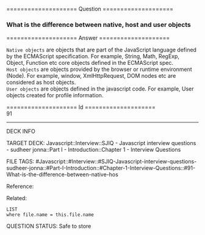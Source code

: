 ==================== Question ====================  

### What is the difference between native, host and user objects  

==================== Answer ====================  

`Native objects` are objects that are part of the JavaScript language defined by
the ECMAScript specification. For example, String, Math, RegExp, Object,
Function etc core objects defined in the ECMAScript spec.  
`Host objects` are objects provided by the browser or runtime environment
(Node). For example, window, XmlHttpRequest, DOM nodes etc are considered as
host objects.  
`User objects` are objects defined in the javascript code. For example, User
objects created for profile information.

==================== Id ====================  
91

---

DECK INFO

TARGET DECK: Javascript::Interview::SJIQ - Javascript interview questions - sudheer jonna::Part I - Introduction::Chapter 1 - Interview Questions

FILE TAGS: #Javascript::#Interview::#SJIQ-Javascript-interview-questions-sudheer-jonna::#Part-I-Introduction::#Chapter-1-Interview-Questions::#91-What-is-the-difference-between-native-hos

Reference:

Related:

```dataview
LIST
where file.name = this.file.name
```

QUESTION STATUS: Safe to store
